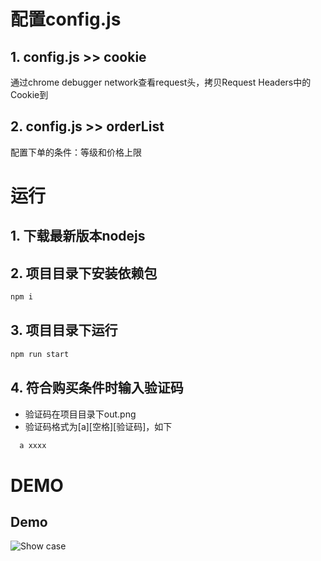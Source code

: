 # 配置config.js
## 1. config.js >> cookie
通过chrome debugger network查看request头，拷贝Request Headers中的Cookie到

## 2. config.js >> orderList
配置下单的条件：等级和价格上限

# 运行
## 1. 下载最新版本nodejs

## 2. 项目目录下安装依赖包
```bash
npm i
```

## 3. 项目目录下运行
```bash
npm run start
```

## 4. 符合购买条件时输入验证码
- 验证码在项目目录下out.png
- 验证码格式为[a][空格][验证码]，如下
```bash
  a xxxx
```

# DEMO
## Demo
![Show case](https://raw.githubusercontent.com/ttzshawn/screenshot.png)